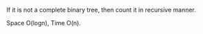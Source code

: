 
If it is not a complete binary tree,  then count it in recursive manner.   

Space O(logn),  Time O(n).   

